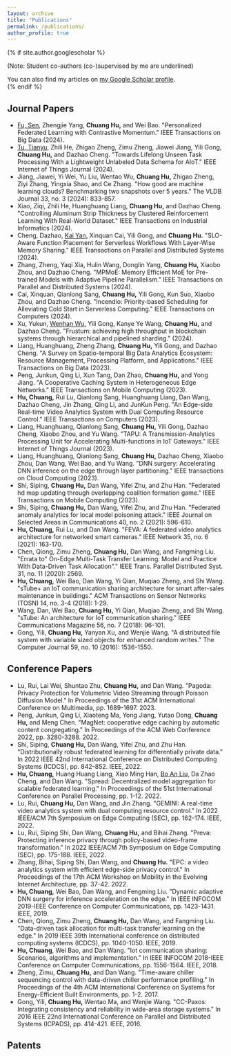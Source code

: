 ```yaml
---
layout: archive
title: "Publications"
permalink: /publications/
author_profile: true
---
```


{% if site.author.googlescholar %}
  <!--！！-->
  (Note: Student co-authors (co-)supervised by me are underlined)

  <div class="wordwrap">You can also find my articles on <a href="{{site.author.googlescholar}}">my Google Scholar profile</a>.</div>
{% endif %}

<!--
{% include base_path %}

{% for post in site.publications reversed %}
  {% include archive-single.html %}
{% endfor %}
-->

<!--本人加粗；指导的学生下划线-->

Journal Papers
------
- <u>Fu, Sen,</u> Zhengjie Yang, **Chuang Hu,** and Wei Bao. "Personalized Federated Learning with Contrastive Momentum." IEEE Transactions on Big Data (2024).
- <u>Tu, Tianyu,</u> Zhili He, Zhigao Zheng, Zimu Zheng, Jiawei Jiang, Yili Gong, **Chuang Hu,** and Dazhao Cheng. "Towards Lifelong Unseen Task Processing With a Lightweight Unlabeled Data Schema for AIoT." IEEE Internet of Things Journal (2024).
- Jiang, Jiawei, Yi Wei, Yu Liu, Wentao Wu, **Chuang Hu,** Zhigao Zheng, Ziyi Zhang, Yingxia Shao, and Ce Zhang. "How good are machine learning clouds? Benchmarking two snapshots over 5 years." The VLDB Journal 33, no. 3 (2024): 833-857.
- Xiao, Ziqi, Zhili He, Huanghuang Liang, **Chuang Hu,** and Dazhao Cheng. "Controlling Aluminum Strip Thickness by Clustered Reinforcement Learning With Real-World Dataset." IEEE Transactions on Industrial Informatics (2024).
- Cheng, Dazhao, <u>Kai Yan,</u> Xinquan Cai, Yili Gong, and **Chuang Hu.** "SLO-Aware Function Placement for Serverless Workflows With Layer-Wise Memory Sharing." IEEE Transactions on Parallel and Distributed Systems (2024).
- Zhang, Zheng, Yaqi Xia, Hulin Wang, Donglin Yang, **Chuang Hu,** Xiaobo Zhou, and Dazhao Cheng. "MPMoE: Memory Efficient MoE for Pre-trained Models with Adaptive Pipeline Parallelism." IEEE Transactions on Parallel and Distributed Systems (2024).
- Cai, Xinquan, Qianlong Sang, **Chuang Hu,** Yili Gong, Kun Suo, Xiaobo Zhou, and Dazhao Cheng. "Incendio: Priority-based Scheduling for Alleviating Cold Start in Serverless Computing." IEEE Transactions on Computers (2024).
- Xu, Yukun, <u>Wenhan Wu,</u> Yili Gong, Kanye Ye Wang, **Chuang Hu,** and Dazhao Cheng. "Frustum: achieving high throughput in blockchain systems through hierarchical and pipelined sharding." (2024).
- Liang, Huanghuang, Zheng Zhang, **Chuang Hu,** Yili Gong, and Dazhao Cheng. "A Survey on Spatio-temporal Big Data Analytics Ecosystem: Resource Management, Processing Platform, and Applications." IEEE Transactions on Big Data (2023).
- Peng, Junkun, Qing Li, Xun Tang, Dan Zhao, **Chuang Hu,** and Yong Jiang. "A Cooperative Caching System in Heterogeneous Edge Networks." IEEE Transactions on Mobile Computing (2023).
- **Hu, Chuang,** Rui Lu, Qianlong Sang, Huanghuang Liang, Dan Wang, Dazhao Cheng, Jin Zhang, Qing Li, and JunKun Peng. "An Edge-side Real-time Video Analytics System with Dual Computing Resource Control." IEEE Transactions on Computers (2023).
- Liang, Huanghuang, Qianlong Sang, **Chuang Hu,** Yili Gong, Dazhao Cheng, Xiaobo Zhou, and Yu Wang. "TAPU: A Transmission-Analytics Processing Unit for Accelerating Multi-functions in IoT Gateways." IEEE Internet of Things Journal (2023).
- Liang, Huanghuang, Qianlong Sang, **Chuang Hu,** Dazhao Cheng, Xiaobo Zhou, Dan Wang, Wei Bao, and Yu Wang. "DNN surgery: Accelerating DNN inference on the edge through layer partitioning." IEEE transactions on Cloud Computing (2023).
- Shi, Siping, **Chuang Hu,** Dan Wang, Yifei Zhu, and Zhu Han. "Federated hd map updating through overlapping coalition formation game." IEEE Transactions on Mobile Computing (2023).
- Shi, Siping, **Chuang Hu,** Dan Wang, Yifei Zhu, and Zhu Han. "Federated anomaly analytics for local model poisoning attack." IEEE Journal on Selected Areas in Communications 40, no. 2 (2021): 596-610.
- **Hu, Chuang,** Rui Lu, and Dan Wang. "FEVA: A federated video analytics architecture for networked smart cameras." IEEE Network 35, no. 6 (2021): 163-170.
- Chen, Qiong, Zimu Zheng, **Chuang Hu,** Dan Wang, and Fangming Liu. "Errata to" On-Edge Multi-Task Transfer Learning: Model and Practice With Data-Driven Task Allocation"." IEEE Trans. Parallel Distributed Syst. 31, no. 11 (2020): 2569.
- **Hu, Chuang,** Wei Bao, Dan Wang, Yi Qian, Muqiao Zheng, and Shi Wang. "sTube+ an IoT communication sharing architecture for smart after-sales maintenance in buildings." ACM Transactions on Sensor Networks (TOSN) 14, no. 3-4 (2018): 1-29.
- Wang, Dan, Wei Bao, **Chuang Hu,** Yi Qian, Muqiao Zheng, and Shi Wang. "sTube: An architecture for IoT communication sharing." IEEE Communications Magazine 56, no. 7 (2018): 96-101.
- Gong, Yili, **Chuang Hu,** Yanyan Xu, and Wenjie Wang. "A distributed file system with variable sized objects for enhanced random writes." The Computer Journal 59, no. 10 (2016): 1536-1550.


Conference Papers
------
- Lu, Rui, Lai Wei, Shuntao Zhu, **Chuang Hu,** and Dan Wang. "Pagoda: Privacy Protection for Volumetric Video Streaming through Poisson Diffusion Model." In Proceedings of the 31st ACM International Conference on Multimedia, pp. 1689-1697. 2023.
- Peng, Junkun, Qing Li, Xiaoteng Ma, Yong Jiang, Yutao Dong, **Chuang Hu,** and Meng Chen. "MagNet: cooperative edge caching by automatic content congregating." In Proceedings of the ACM Web Conference 2022, pp. 3280-3288. 2022.
- Shi, Siping, **Chuang Hu,** Dan Wang, Yifei Zhu, and Zhu Han. "Distributionally robust federated learning for differentially private data." In 2022 IEEE 42nd International Conference on Distributed Computing Systems (ICDCS), pp. 842-852. IEEE, 2022.
- **Hu, Chuang,** Huang Huang Liang, Xiao Ming Han, <u>Bo An Liu,</u> Da Zhao Cheng, and Dan Wang. "Spread: Decentralized model aggregation for scalable federated learning." In Proceedings of the 51st International Conference on Parallel Processing, pp. 1-12. 2022.
- Lu, Rui, **Chuang Hu,** Dan Wang, and Jin Zhang. "GEMINI: A real-time video analytics system with dual computing resource control." In 2022 IEEE/ACM 7th Symposium on Edge Computing (SEC), pp. 162-174. IEEE, 2022.
- Lu, Rui, Siping Shi, Dan Wang, **Chuang Hu,** and Bihai Zhang. "Preva: Protecting inference privacy through policy-based video-frame transformation." In 2022 IEEE/ACM 7th Symposium on Edge Computing (SEC), pp. 175-188. IEEE, 2022.
- Zhang, Bihai, Siping Shi, Dan Wang, and **Chuang Hu.** "EPC: a video analytics system with efficient edge-side privacy control." In Proceedings of the 17th ACM Workshop on Mobility in the Evolving Internet Architecture, pp. 37-42. 2022.
- **Hu, Chuang,** Wei Bao, Dan Wang, and Fengming Liu. "Dynamic adaptive DNN surgery for inference acceleration on the edge." In IEEE INFOCOM 2019-IEEE Conference on Computer Communications, pp. 1423-1431. IEEE, 2019.
- Chen, Qiong, Zimu Zheng, **Chuang Hu,** Dan Wang, and Fangming Liu. "Data-driven task allocation for multi-task transfer learning on the edge." In 2019 IEEE 39th International conference on distributed computing systems (ICDCS), pp. 1040-1050. IEEE, 2019.
- **Hu, Chuang**, Wei Bao, and Dan Wang. "Iot communication sharing: Scenarios, algorithms and implementation." In IEEE INFOCOM 2018-IEEE Conference on Computer Communications, pp. 1556-1564. IEEE, 2018.
- Zheng, Zimu, **Chuang Hu,** and Dan Wang. "Time-aware chiller sequencing control with data-driven chiller performance profiling." In Proceedings of the 4th ACM International Conference on Systems for Energy-Efficient Built Environments, pp. 1-2. 2017.
- Gong, Yili, **Chuang Hu,** Wentao Ma, and Wenjie Wang. "CC-Paxos: Integrating consistency and reliability in wide-area storage systems." In 2016 IEEE 22nd International Conference on Parallel and Distributed Systems (ICPADS), pp. 414-421. IEEE, 2016. 


Patents
------
